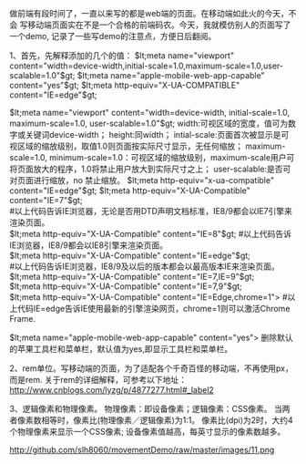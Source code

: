 做前端有段时间了，一直以来写的都是web端的页面。在移动端如此火的今天，不会
写移动端页面实在不是一个合格的前端码农。今天，我就模仿别人的页面写了一个demo,
记录了一些写demo的注意点，方便日后翻阅。

1、首先，先解释添加的几个<meta>的值：
$lt;meta name="viewport" content="width=device-width,initial-scale=1.0,maximum-scale=1.0,user-scalable=1.0"$gt;
$lt;meta name="apple-mobile-web-app-capable" content="yes"$gt;
$lt;meta http-equiv="X-UA-COMPATIBLE" content="IE=edge"$gt;


 $lt;meta name="viewport" content="width=device-width, initial-scale=1.0, maximum-scale=1.0, user-scalable=1.0"$gt; 
         width:可视区域的宽度，值可为数字或关键词device-width；
         height:同width；
         intial-scale:页面首次被显示是可视区域的缩放级别，取值1.0则页面按实际尺寸显示，无任何缩放；
         maximum-scale=1.0, minimum-scale=1.0：可视区域的缩放级别，maximum-scale用户可将页面放大的程序，1.0将禁止用户放大到实际尺寸之上；
         user-scalable:是否可对页面进行缩放，no 禁止缩放。
$lt;meta http-equiv="x-ua-compatible" content="IE=edge"$gt;
         $lt;meta http-equiv="X-UA-Compatible" content="IE=7"$gt;  
         #以上代码告诉IE浏览器，无论是否用DTD声明文档标准，IE8/9都会以IE7引擎来渲染页面。  
         $lt;meta http-equiv="X-UA-Compatible" content="IE=8"$gt; 
         #以上代码告诉IE浏览器，IE8/9都会以IE8引擎来渲染页面。  
         $lt;meta http-equiv="X-UA-Compatible" content="IE=edge"$gt;  
         #以上代码告诉IE浏览器，IE8/9及以后的版本都会以最高版本IE来渲染页面。
         $lt;meta http-equiv="X-UA-Compatible" content="IE=7,IE=9"$gt;  
         $lt;meta http-equiv="X-UA-Compatible" content="IE=7,9"$gt;  
         $lt;meta http-equiv="X-UA-Compatible" content="IE=Edge,chrome=1">
         #以上代码IE=edge告诉IE使用最新的引擎渲染网页，chrome=1则可以激活Chrome Frame.
  
$lt;meta name="apple-mobile-web-app-capable" content="yes"&gt;
         删除默认的苹果工具栏和菜单栏，默认值为yes,即显示工具栏和菜单栏。

2、rem单位。写移动端的页面，为了适配各个千奇百怪的移动端，不再使用px，而是rem.
关于rem的详细解释，可参考以下地址：
http://www.cnblogs.com/lyzg/p/4877277.html#_label2


3、逻辑像素和物理像素。
  物理像素：即设备像素；逻辑像素：CSS像素。
  当两者像素数相等时，像素比(物理像素／逻辑像素)为1:1。
  像素比(dpi)为2时，大约4个物理像素来显示一个CSS像素;
  设备像素值越高，每英寸显示的像素数越多。
  
  http://github.com/slh8060/movementDemo/raw/master/images/11.png
  
  
  
  
  

